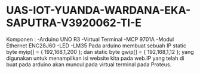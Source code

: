 # UAS-IOT-YUANDA-WARDANA-EKA-SAPUTRA-V3920062-TI-E
Komponen :
-Arduino UNO R3
-Virtual Terminal
-MCP 9701A
-Modul Ethernet ENC28J60
-LED
-LM35
Pada arduino membuat sebuah IP static byte myip[] = { 192,168,1,200 }; dan static byte gwip[] = { 192,168,1,12 }; yang digunakan untuk menampilkan isi website kita pada web.IP yang telah di buat pada arduino akan muncul pada virtual terminal pada Proteus.
